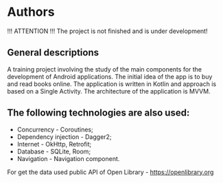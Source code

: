 # Authors

!!! ATTENTION !!! The project is not finished and is under development!

## General descriptions

A training project involving the study of the main components for the development of Android applications. The initial idea of the app is to buy and read books online. The application is written in Kotlin and approach is based on a Single Activity. The architecture of the application is MVVM.

## The following technologies are also used: 
* Concurrency - Coroutines;
* Dependency injection - Dagger2; 
* Internet - OkHttp, Retrofit; 
* Database - SQLite, Room;
* Navigation - Navigation component.

For get the data used public API of Open Library - https://openlibrary.org
